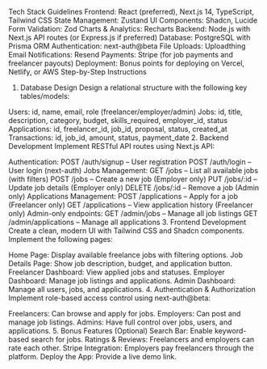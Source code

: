 Tech Stack Guidelines
Frontend: React (preferred), Next.js 14, TypeScript, Tailwind CSS
State Management: Zustand
UI Components: Shadcn, Lucide
Form Validation: Zod
Charts & Analytics: Recharts
Backend: Node.js with Next.js API routes (or Express.js if preferred)
Database: PostgreSQL with Prisma ORM
Authentication: next-auth@beta
File Uploads: Uploadthing
Email Notifications: Resend
Payments: Stripe (for job payments and freelancer payouts)
Deployment: Bonus points for deploying on Vercel, Netlify, or AWS
Step-by-Step Instructions
1. Database Design
Design a relational structure with the following key tables/models:

Users: id, name, email, role (freelancer/employer/admin)
Jobs: id, title, description, category, budget, skills_required, employer_id, status
Applications: id, freelancer_id, job_id, proposal, status, created_at
Transactions: id, job_id, amount, status, payment_date
2. Backend Development
Implement RESTful API routes using Next.js API:

Authentication:
POST /auth/signup – User registration
POST /auth/login – User login (next-auth)
Jobs Management:
GET /jobs – List all available jobs (with filters)
POST /jobs – Create a new job (Employer only)
PUT /jobs/:id – Update job details (Employer only)
DELETE /jobs/:id – Remove a job (Admin only)
Applications Management:
POST /applications – Apply for a job (Freelancer only)
GET /applications – View application history (Freelancer only)
Admin-only endpoints:
GET /admin/jobs – Manage all job listings
GET /admin/applications – Manage all applications
3. Frontend Development
Create a clean, modern UI with Tailwind CSS and Shadcn components. Implement the following pages:

Home Page: Display available freelance jobs with filtering options.
Job Details Page: Show job description, budget, and application button.
Freelancer Dashboard: View applied jobs and statuses.
Employer Dashboard: Manage job listings and applications.
Admin Dashboard: Manage all users, jobs, and applications.
4. Authentication & Authorization
Implement role-based access control using next-auth@beta:

Freelancers: Can browse and apply for jobs.
Employers: Can post and manage job listings.
Admins: Have full control over jobs, users, and applications.
5. Bonus Features (Optional)
Search Bar: Enable keyword-based search for jobs.
Ratings & Reviews: Freelancers and employers can rate each other.
Stripe Integration: Employers pay freelancers through the platform.
Deploy the App: Provide a live demo link.